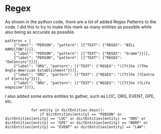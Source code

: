 # Regex

As shown in the python code, there are a lot of added Regex Patterns to the code. I did this to try to make this mark as many entities as possible while also being as accurate as possible.

```
patterns = [
    {"label": "PERSON", "pattern": [{"TEXT": {"REGEX": "BILL HAMILTON"}}]},
    {"label": "PERSON", "pattern": [{"TEXT": {"REGEX": "Gramm"}}]},
    {"label": "PERSON", "pattern": [{"TEXT": {"REGEX": "DeConcini"}}]},
    {"label": "ORG", "pattern": [{"TEXT": {"REGEX": "([Tt]he )?The Anglo-American Establishment"}}]},
    {"label": "ORG", "pattern": [{"TEXT": {"REGEX": "([Tt]he )?Centre of Eternity"}}]},
    {"label": "ORG", "pattern": [{"TEXT": {"REGEX": "([Tt]he )?Life magazine"}}]},    
```

I also added some extra entities to gather, such as LOC, ORG, EVENT, GPE, etc.
```
            for entity in dictEntities.keys():
                if dictEntities[entity] == "PERSON" or dictEntities[entity] == "LOC" or dictEntities[entity] == "ORG" or dictEntities[entity] == "GPE" or dictEntities[entity] == "NORP" or dictEntities[entity] == "EVENT" or dictEntities[entity] == "LAW":
```